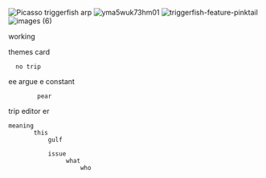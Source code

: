 ![Picasso triggerfish arp](https://github.com/user-attachments/assets/e3cb70ba-7d16-4895-83b4-1a1958c92fa2)
![yma5wuk73hm01](https://github.com/user-attachments/assets/510c63ef-4997-400d-87ff-34e159f392c2)
![triggerfish-feature-pinktail](https://github.com/user-attachments/assets/93f09f24-194d-4d7b-aa7e-5f746598cb9c)
![images (6)](https://github.com/user-attachments/assets/b7d1061a-cbf3-456d-9fca-e0221ec46e26)

working

themes
      card

      no trip
ee           argue
           e
            constant

            pear
trip
    editor           er 

    meaning
           this
               gulf

               issue
                    what
                        who
